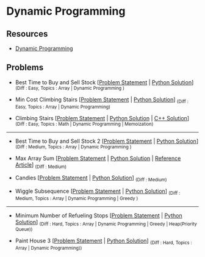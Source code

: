 # Dynamic Programming

## Resources

- [Dynamic Programming](https://www.programiz.com/dsa/dynamic-programming)

## Problems

- Best Time to Buy and Sell Stock [[Problem Statement](https://leetcode.com/problems/best-time-to-buy-and-sell-stock/) | [Python Solution](/CompetitiveProgramming/DynamicProgramming/bestTimeToBuyAndSellStock.py)] <sub> (Diff : Easy, Topics : Array | Dynamic Programming ) </sub>

- Min Cost Climbing Stairs [[Problem Statement](https://leetcode.com/problems/min-cost-climbing-stairs/) | [Python Solution](/CompetitiveProgramming/DynamicProgramming/minCostClimbingStairs.py)] <sub> (Diff : Easy, Topics : Array | Dynamic Programming) </sub>

- Climbing Stairs [[Problem Statement](https://leetcode.com/problems/climbing-stairs/) | [Python Solution](/CompetitiveProgramming/DynamicProgramming/ClimbingStairs/climbingStairs.py) | [C++ Solution](/CompetitiveProgramming/DynamicProgramming/ClimbingStairs/climbingStairs.cpp)] <sub> (Diff : Easy, Topics : Math | Dynamic Programming | Memoization) </sub>

---

- Best Time to Buy and Sell Stock 2 [[Problem Statement](https://leetcode.com/problems/best-time-to-buy-and-sell-stock-ii/) | [Python Solution](/CompetitiveProgramming/DynamicProgramming/bestTimeToBuyAndSellStock2.py)] <sub> (Diff : Medium, Topics : Array | Dynamic Programming ) </sub> 

- Max Array Sum [[Problem Statement](https://www.hackerrank.com/challenges/max-array-sum/problem?isFullScreen=true&h_l=interview&playlist_slugs%5B%5D=interview-preparation-kit&playlist_slugs%5B%5D=dynamic-programming) | [Python Solution](/CompetitiveProgramming/DynamicProgramming/MaxArraySum/MaxArraySum.py) | [Reference Article](https://www.geeksforgeeks.org/maximum-sum-such-that-no-two-elements-are-adjacent/)] <sub> (Diff : Medium) </sub>

- Candies [[Problem Statement](https://www.hackerrank.com/challenges/candies/problem?isFullScreen=true&h_l=interview&playlist_slugs%5B%5D=interview-preparation-kit&playlist_slugs%5B%5D=dynamic-programming) | [Python Solution](/CompetitiveProgramming/DynamicProgramming/Candies/Candies.py)] <sub> (Diff : Medium) </sub>

- Wiggle Subsequence [[Problem Statement](https://leetcode.com/problems/wiggle-subsequence) | [Python Solution](/CompetitiveProgramming/DynamicProgramming/WiggleSubsequence/wiggleSubsequence.py)] <sub> (Diff : Medium, Topics : Array | Dynamic Programming | Greedy ) </sub> 

---

- Minimum Number of Refueling Stops [[Problem Statement](https://leetcode.com/problems/minimum-number-of-refueling-stops/) | [Python Solution](/CompetitiveProgramming/GreedyAlgorithms/minNumberOfRefuelingStops.py)] <sub> (Diff : Hard, Topics : Array | Dynamic Programming | Greedy | Heap(Priority Queue)) </sub> 

- Paint House 3 [[Problem Statement](https://leetcode.com/problems/paint-house-iii/) | [Python Solution](/CompetitiveProgramming/DynamicProgramming/paintHouse3.py)] <sub> (Diff : Hard, Topics : Array | Dynamic Programming)) </sub> 




